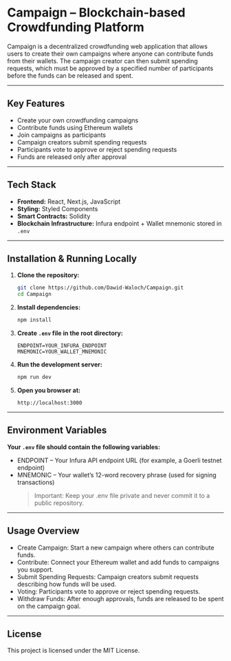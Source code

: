 # Campaign – Blockchain-based Crowdfunding Platform

Campaign is a decentralized crowdfunding web application that allows users to create their own campaigns where anyone can contribute funds from their wallets. The campaign creator can then submit spending requests, which must be approved by a specified number of participants before the funds can be released and spent.

---

## Key Features

- Create your own crowdfunding campaigns
- Contribute funds using Ethereum wallets
- Join campaigns as participants
- Campaign creators submit spending requests
- Participants vote to approve or reject spending requests
- Funds are released only after approval

---

## Tech Stack

- **Frontend:** React, Next.js, JavaScript
- **Styling:** Styled Components
- **Smart Contracts:** Solidity
- **Blockchain Infrastructure:** Infura endpoint + Wallet mnemonic stored in `.env`

---

## Installation & Running Locally

1. **Clone the repository:**

    ```bash
    git clone https://github.com/Dawid-Waloch/Campaign.git
    cd Campaign
    ```

2. **Install dependencies:**

    ```bash
    npm install
    ```

3. **Create `.env` file in the root directory:**

    ```env
    ENDPOINT=YOUR_INFURA_ENDPOINT
    MNEMONIC=YOUR_WALLET_MNEMONIC
    ```

4. **Run the development server:**

    ```bash
    npm run dev
    ```

5. **Open you browser at:**

    `http://localhost:3000`

---

## Environment Variables

**Your `.env` file should contain the following variables:**

- ENDPOINT – Your Infura API endpoint URL (for example, a Goerli testnet endpoint)
- MNEMONIC – Your wallet’s 12-word recovery phrase (used for signing transactions)
    > Important: Keep your .env file private and never commit it to a public repository.

---

## Usage Overview

- Create Campaign: Start a new campaign where others can contribute funds.
- Contribute: Connect your Ethereum wallet and add funds to campaigns you support.
- Submit Spending Requests: Campaign creators submit requests describing how funds will be used.
- Voting: Participants vote to approve or reject spending requests.
- Withdraw Funds: After enough approvals, funds are released to be spent on the campaign goal.

---

## License

This project is licensed under the MIT License.
